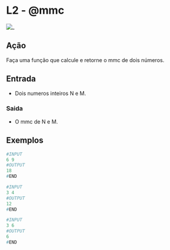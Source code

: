 # L2 - @mmc

![_](cover.jpg)

## Ação

Faça uma função que calcule e retorne o mmc de dois números.  

## Entrada

* Dois numeros inteiros N e M.

### Saida

* O mmc de N e M.

## Exemplos

``` py
#INPUT
6 9
#OUTPUT
18
#END

#INPUT
3 4
#OUTPUT
12
#END

#INPUT
3 6
#OUTPUT
6
#END
```

